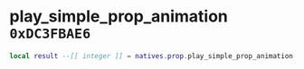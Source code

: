 # play_simple_prop_animation `0xDC3FBAE6`

```lua
local result --[[ integer ]] = natives.prop.play_simple_prop_animation(_unk0 --[[ integer ]], _unk1 --[[ integer ]], _unk2 --[[ integer ]], _unk3 --[[ integer ]], _unk4 --[[ integer ]], _unk5 --[[ integer ]])
```